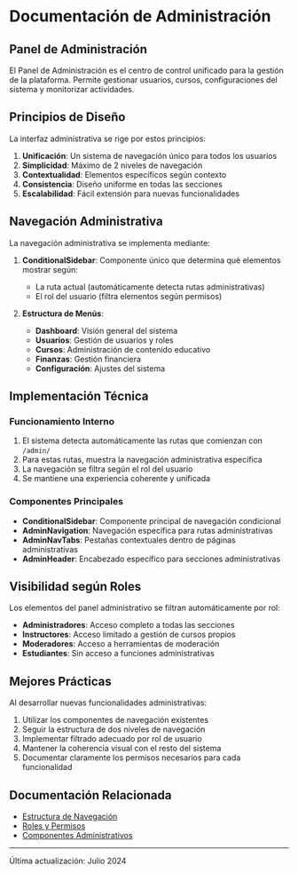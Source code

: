 
# Documentación de Administración

## Panel de Administración

El Panel de Administración es el centro de control unificado para la gestión de la plataforma. Permite gestionar usuarios, cursos, configuraciones del sistema y monitorizar actividades.

## Principios de Diseño

La interfaz administrativa se rige por estos principios:

1. **Unificación**: Un sistema de navegación único para todos los usuarios
2. **Simplicidad**: Máximo de 2 niveles de navegación
3. **Contextualidad**: Elementos específicos según contexto
4. **Consistencia**: Diseño uniforme en todas las secciones
5. **Escalabilidad**: Fácil extensión para nuevas funcionalidades

## Navegación Administrativa

La navegación administrativa se implementa mediante:

1. **ConditionalSidebar**: Componente único que determina qué elementos mostrar según:
   - La ruta actual (automáticamente detecta rutas administrativas)
   - El rol del usuario (filtra elementos según permisos)

2. **Estructura de Menús**:
   - **Dashboard**: Visión general del sistema
   - **Usuarios**: Gestión de usuarios y roles
   - **Cursos**: Administración de contenido educativo
   - **Finanzas**: Gestión financiera
   - **Configuración**: Ajustes del sistema

## Implementación Técnica

### Funcionamiento Interno

1. El sistema detecta automáticamente las rutas que comienzan con `/admin/`
2. Para estas rutas, muestra la navegación administrativa específica
3. La navegación se filtra según el rol del usuario
4. Se mantiene una experiencia coherente y unificada

### Componentes Principales

- **ConditionalSidebar**: Componente principal de navegación condicional
- **AdminNavigation**: Navegación específica para rutas administrativas
- **AdminNavTabs**: Pestañas contextuales dentro de páginas administrativas
- **AdminHeader**: Encabezado específico para secciones administrativas

## Visibilidad según Roles

Los elementos del panel administrativo se filtran automáticamente por rol:

- **Administradores**: Acceso completo a todas las secciones
- **Instructores**: Acceso limitado a gestión de cursos propios
- **Moderadores**: Acceso a herramientas de moderación
- **Estudiantes**: Sin acceso a funciones administrativas

## Mejores Prácticas

Al desarrollar nuevas funcionalidades administrativas:

1. Utilizar los componentes de navegación existentes
2. Seguir la estructura de dos niveles de navegación
3. Implementar filtrado adecuado por rol de usuario
4. Mantener la coherencia visual con el resto del sistema
5. Documentar claramente los permisos necesarios para cada funcionalidad

## Documentación Relacionada

- [Estructura de Navegación](../estructura-navegacion.md)
- [Roles y Permisos](../security/roles-permissions.md)
- [Componentes Administrativos](../components/admin.md)

---

Última actualización: Julio 2024
